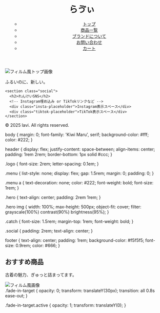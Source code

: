 <!DOCTYPE html>
<html lang="ja">
<head>
  <meta charset="UTF-8" />
  <meta name="viewport" content="width=device-width, initial-scale=1.0">
  <title>lavi（らゔぃ）</title>
  <link rel="stylesheet" href="style.css" />
  <link href="https://fonts.googleapis.com/css2?family=Kiwi+Maru&display=swap" rel="stylesheet">
</head>
<body>
  <header>
    <h1 class="logo">らゔぃ</h1>
    <nav>
      <ul class="menu">
<nav>
  <ul class="menu">
    <li><a href="#">トップ</a></li>
    <li><a href="#">商品一覧</a></li>
    <li><a href="#">ブランドについて</a></li>
    <li><a href="#">お問い合わせ</a></li>
    <li><a href="#">カート</a></li>
  </ul>
</nav>
      </ul>
    </nav>
  </header>

  <main>
    <section class="hero">
      <img src="your-image.jpg" alt="フィルム風トップ画像" />
      <p class="catch">ふるいのに、新しい。</p>
    </section>

    <section class="social">
      <h2>れんけいSNS</h2>
      <!-- Instagram埋め込み or TikTokリンクなど -->
      <div class="insta-placeholder">Instagram表示スペース</div>
      <div class="tiktok-placeholder">TikTok表示スペース</div>
    </section>
  </main>

  <footer>
    <p>&copy; 2025 lavi. All rights reserved.</p>
  </footer>
</body>
</html>
body {
  margin: 0;
  font-family: 'Kiwi Maru', serif;
  background-color: #fff;
  color: #222;
}

header {
  display: flex;
  justify-content: space-between;
  align-items: center;
  padding: 1rem 2rem;
  border-bottom: 1px solid #ccc;
}

.logo {
  font-size: 2rem;
  letter-spacing: 0.1em;
}

.menu {
  list-style: none;
  display: flex;
  gap: 1.5rem;
  margin: 0;
  padding: 0;
}

.menu a {
  text-decoration: none;
  color: #222;
  font-weight: bold;
  font-size: 1rem;
}

.hero {
  text-align: center;
  padding: 2rem 1rem;
}

.hero img {
  width: 100%;
  max-height: 500px;
  object-fit: cover;
  filter: grayscale(100%) contrast(90%) brightness(95%);
}

.catch {
  font-size: 1.5rem;
  margin-top: 1rem;
  font-weight: bold;
}

.social {
  padding: 2rem;
  text-align: center;
}

footer {
  text-align: center;
  padding: 1rem;
  background-color: #f5f5f5;
  font-size: 0.9rem;
  color: #666;
}
<section class="fade-in-target">
  <h2>おすすめ商品</h2>
  <p>古着の魅力、ぎゅっと詰まってます。</p>
</section>

<section class="fade-in-target">
  <img src="film-photo.jpg" alt="フィルム風画像" />
</section>
.fade-in-target {
  opacity: 0;
  transform: translateY(30px);
  transition: all 0.8s ease-out;
}

.fade-in-target.active {
  opacity: 1;
  transform: translateY(0);
}
<script>
  const fadeElements = document.querySelectorAll('.fade-in-target');

  const observer = new IntersectionObserver((entries) => {
    entries.forEach(entry => {
      if (entry.isIntersecting) {
        entry.target.classList.add('active');
      }
    });
  }, {
    threshold: 0.1
  });

  fadeElements.forEach(el => observer.observe(el));
</script>
